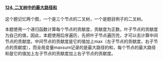 #### [124. 二叉树中的最大路径和](https://leetcode.cn/problems/binary-tree-maximum-path-sum/)

这个题记忆两个图，一个是三个节点的二叉树，一个是题目例子的二叉树。

本题使用一个递归函数计算每个节点的贡献度，贡献度为正数。叶子节点的贡献度为自己的值，因此，本题使用后序遍历，先把叶子节点遍历完，才可以去计算中间节点的贡献度。中间节点的贡献度是它的值加上max（左子节点的贡献度，右子节点的贡献度），而全局变量maxsum记录的是最大路径的和，每个节点的最大路径和是它的值加上左子节点的贡献度加上右子节点的贡献度。
